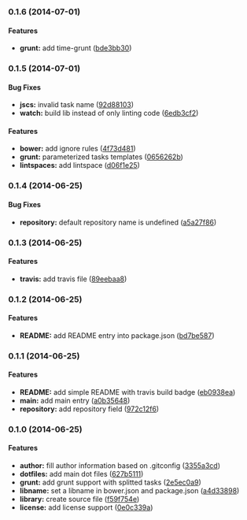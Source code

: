 ### 0.1.6 (2014-07-01)


#### Features

* **grunt:** add time-grunt ([bde3bb30](https://github.com/stephanebachelier/generator-jslib/commit/bde3bb306e6cb0f7148a020993b520b736b73e19))



### 0.1.5 (2014-07-01)


#### Bug Fixes

* **jscs:** invalid task name ([92d88103](https://github.com/stephanebachelier/generator-jslib/commit/92d8810366fa001db95b5c5403723e98df4c8aba))
* **watch:** build lib instead of only linting code ([6edb3cf2](https://github.com/stephanebachelier/generator-jslib/commit/6edb3cf2326f9c48e1ee3a5cdb8e958293e8ac5d))


#### Features

* **bower:** add ignore rules ([4f73d481](https://github.com/stephanebachelier/generator-jslib/commit/4f73d481b2f9a4091fc6ea1ef7dd1382f4a6cf62))
* **grunt:** parameterized tasks templates ([0656262b](https://github.com/stephanebachelier/generator-jslib/commit/0656262bb96329d049b4ed1d18c86a756b9c3c63))
* **lintspaces:** add lintspace ([d06f1e25](https://github.com/stephanebachelier/generator-jslib/commit/d06f1e25adef34b51c9c86b6719af4c32d9c67a6))


### 0.1.4 (2014-06-25)

#### Bug Fixes

* **repository:** default repository name is undefined ([a5a27f86](https://github.com/stephanebachelier/generator-jslib/commit/a5a27f86f03f8218ed3dea1ce378ab8bdaf61bf4))


### 0.1.3 (2014-06-25)


#### Features

* **travis:** add travis file ([89eebaa8](https://github.com/stephanebachelier/generator-jslib/commit/89eebaa82ac2624ba4337b0653e3f033eec5d019))


### 0.1.2 (2014-06-25)


#### Features

* **README:** add README entry into package.json ([bd7be587](https://github.com/stephanebachelier/generator-jslib/commit/bd7be587ba64d5498663e777dc24b233bde4ff5e))


### 0.1.1 (2014-06-25)


#### Features

* **README:** add simple README with travis build badge ([eb0938ea](https://github.com/stephanebachelier/generator-jslib/commit/eb0938ea8ab9d96b5ce9dd066f5a524f9d63bc42))
* **main:** add main entry ([a0b35648](https://github.com/stephanebachelier/generator-jslib/commit/a0b3564823caa04292963fccbb8d128b36b3e60c))
* **repository:** add repository field ([972c12f6](https://github.com/stephanebachelier/generator-jslib/commit/972c12f653ed0b0de3867a27db48d41478a07e36))


### 0.1.0 (2014-06-25)


#### Features

* **author:** fill author information based on .gitconfig ([3355a3cd](https://github.com/stephanebachelier/generator-jslib/commit/3355a3cdc34c75a3b973cfd8c096c943ffbd6094))
* **dotfiles:** add main dot files ([627b5111](https://github.com/stephanebachelier/generator-jslib/commit/627b5111ad23e91a5897bba0331891fe81028fb8))
* **grunt:** add grunt support with splitted tasks ([2e5ec0a9](https://github.com/stephanebachelier/generator-jslib/commit/2e5ec0a99d1fdc3d734e01ab2fae38d220a2aafd))
* **libname:** set a libname in bower.json and package.json ([a4d33898](https://github.com/stephanebachelier/generator-jslib/commit/a4d33898dc183a8480f10ba5e6bc5806fb1ca7ce))
* **library:** create source file ([f59f754e](https://github.com/stephanebachelier/generator-jslib/commit/f59f754e685ddc3d9e5d2cf9dcb9cd3e63d8def0))
* **license:** add license support ([0e0c339a](https://github.com/stephanebachelier/generator-jslib/commit/0e0c339adddb558022ffa4a7292a94bbe89cbfa8))
